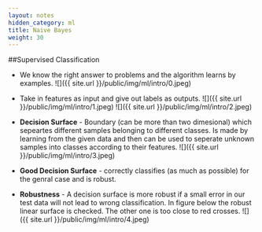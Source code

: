 ```yaml
---
layout: notes
hidden_category: ml
title: Naive Bayes
weight: 30
---
```


##Supervised Classification
* We know the right answer to problems and the algorithm learns by examples.
![]({{ site.url }}/public/img/ml/intro/0.jpeg) 

* Take in features as input and give out labels as outputs.
![]({{ site.url }}/public/img/ml/intro/1.jpeg) 
![]({{ site.url }}/public/img/ml/intro/2.jpeg) 

* **Decision Surface** - Boundary (can be more than two dimesional) which sepeartes different samples belonging to different classes. Is made by learning from the given data and then can be used to seperate unknown samples into classes according to their features.
![]({{ site.url }}/public/img/ml/intro/3.jpeg) 

* **Good Decision Surface** - correctly classifies (as much as possible) for the genral case and is robust.
* **Robustness** - A decision surface is more robust if a small error in our test data will not lead to wrong classification. In figure below the robust linear surface is checked. The other one is too close to red crosses.
![]({{ site.url }}/public/img/ml/intro/4.jpeg) 




